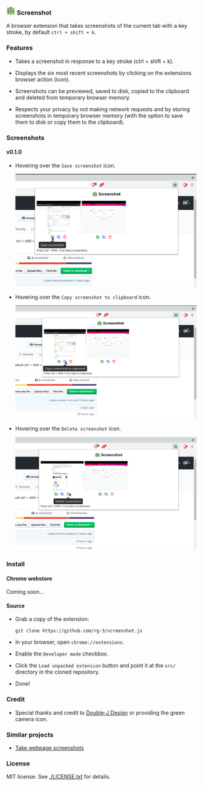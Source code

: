 ### ![logo](src/images/camera24.png) Screenshot

A browser extension that takes screenshots of the current tab with a key stroke,
by default `ctrl + shift + k`.

### Features

* Takes a screenshot in response to a key stroke (ctrl + shift + k).

* Displays the six most recent screenshots by clicking on the extensions
  browser action (icon).

* Screenshots can be previewed, saved to disk, copied to the clipboard and
  deleted from temporary browser memory.

* Respects your privacy by not making network requests and by storing screenshots
  in temporary browser memory (with the option to save them to disk or copy
  them to the clipboard).

### Screenshots

#### v0.1.0

* Hovering over the `Save screenshot` icon.

  ![screenshot](./webstore-assets/v0.1.0_save_screenshot_640x400.png)

* Hovering over the `Copy screenshot to clipboard` icon.

  ![screenshot](./webstore-assets/v0.1.0_copy_screenshot_640x400.png)

* Hovering over the `Delete screenshot` icon.

  ![screenshot](./webstore-assets/v0.1.0_delete_screenshot_640x400.png)

### Install

#### Chrome webstore

Coming soon...

#### Source

* Grab a copy of the extension:

      git clone https://github.com/rg-3/screenshot.js

* In your browser, open `chrome://extensions`.

* Enable the `Developer mode` checkbox.

* Click the `Load unpacked extension` button and point it at the `src/`
  directory in the cloned repository.

* Done!

### Credit

  * Special thanks and credit to
    [Double-J Design](http://www.iconarchive.com/artist/double-j-design.html)
    or providing the green camera icon.


### Similar projects

  * [Take webpage screenshots](https://chrome.google.com/webstore/detail/take-webpage-screenshots/mcbpblocgmgfnpjjppndjkmgjaogfceg)

### License

MIT license. See [./LICENSE.txt](./LICENSE.txt) for details.
